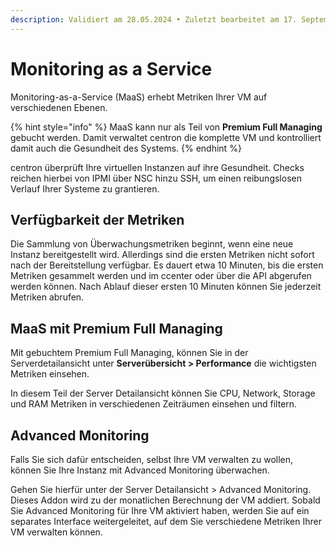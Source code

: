 ```yaml
---
description: Validiert am 28.05.2024 • Zuletzt bearbeitet am 17. September 2024
---
```


# Monitoring as a Service

Monitoring-as-a-Service (MaaS) erhebt Metriken Ihrer VM auf verschiedenen Ebenen.&#x20;

{% hint style="info" %}
MaaS kann nur als Teil von **Premium Full Managing** gebucht werden. Damit verwaltet centron die komplette VM und kontrolliert damit auch die Gesundheit des Systems.
{% endhint %}

centron überprüft Ihre virtuellen Instanzen auf ihre Gesundheit. Checks reichen hierbei von IPMI über NSC hinzu SSH, um einen reibungslosen Verlauf Ihrer Systeme zu grantieren.



## Verfügbarkeit der Metriken

Die Sammlung von Überwachungsmetriken beginnt, wenn eine neue Instanz bereitgestellt wird. Allerdings sind die ersten Metriken nicht sofort nach der Bereitstellung verfügbar. Es dauert etwa 10 Minuten, bis die ersten Metriken gesammelt werden und im ccenter oder über die API abgerufen werden können. Nach Ablauf dieser ersten 10 Minuten können Sie jederzeit Metriken abrufen.



## MaaS mit Premium Full Managing

Mit gebuchtem Premium Full Managing, können Sie in der Serverdetailansicht unter **Serverübersicht > Performance** die wichtigsten Metriken einsehen.



In diesem Teil der Server Detailansicht können Sie CPU, Network, Storage und RAM Metriken in verschiedenen Zeiträumen einsehen und filtern.&#x20;



## Advanced Monitoring

Falls Sie sich dafür entscheiden, selbst Ihre VM verwalten zu wollen, können Sie Ihre Instanz mit Advanced Monitoring überwachen.&#x20;

Gehen Sie hierfür unter der Server Detailansicht > Advanced Monitoring. Dieses Addon wird zu der monatlichen Berechnung der VM addiert. Sobald Sie Advanced Monitoring für Ihre VM aktiviert haben, werden Sie auf ein separates Interface weitergeleitet, auf dem Sie verschiedene Metriken Ihrer VM verwalten können.&#x20;

